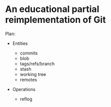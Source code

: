 # An educational partial reimplementation of Git

Plan:

- Entities

  - commits
  - blob
  - tags/refs/branch
  - stash
  - working tree
  - remotes

- Operations

  - reflog
